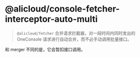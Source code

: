 @alicloud/console-fetcher-interceptor-auto-multi
===

> `@alicloud/fetcher` 合并请求拦截器，对一段时间内同时发出的 OneConsole 请求进行自动合并，而不必手动调用批量接口。

和 merger 不同的是，它会暂扣接口调用。
